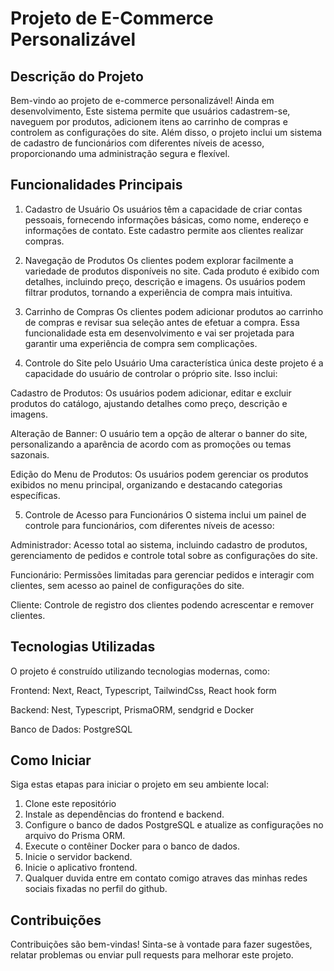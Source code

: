 # Projeto de E-Commerce Personalizável

## Descrição do Projeto

Bem-vindo ao projeto de e-commerce personalizável! Ainda em desenvolvimento, Este sistema permite que usuários cadastrem-se, naveguem por produtos, adicionem itens ao carrinho de compras e controlem as configurações do site. Além disso, o projeto inclui um sistema de cadastro de funcionários com diferentes níveis de acesso, proporcionando uma administração segura e flexível.

## Funcionalidades Principais

1. Cadastro de Usuário
   Os usuários têm a capacidade de criar contas pessoais, fornecendo informações básicas, como nome, endereço e informações de contato. Este cadastro permite aos clientes realizar compras.

2. Navegação de Produtos
   Os clientes podem explorar facilmente a variedade de produtos disponíveis no site. Cada produto é exibido com detalhes, incluindo preço, descrição e imagens. Os usuários podem filtrar produtos, tornando a experiência de compra mais intuitiva.

3. Carrinho de Compras
   Os clientes podem adicionar produtos ao carrinho de compras e revisar sua seleção antes de efetuar a compra. Essa funcionalidade esta em desenvolvimento e vai ser projetada para garantir uma experiência de compra sem complicações.

4. Controle do Site pelo Usuário
   Uma característica única deste projeto é a capacidade do usuário de controlar o próprio site. Isso inclui:

Cadastro de Produtos: Os usuários podem adicionar, editar e excluir produtos do catálogo, ajustando detalhes como preço, descrição e imagens.

Alteração de Banner: O usuário tem a opção de alterar o banner do site, personalizando a aparência de acordo com as promoções ou temas sazonais.

Edição do Menu de Produtos: Os usuários podem gerenciar os produtos exibidos no menu principal, organizando e destacando categorias específicas.

5. Controle de Acesso para Funcionários
   O sistema inclui um painel de controle para funcionários, com diferentes níveis de acesso:

Administrador: Acesso total ao sistema, incluindo cadastro de produtos, gerenciamento de pedidos e controle total sobre as configurações do site.

Funcionário: Permissões limitadas para gerenciar pedidos e interagir com clientes, sem acesso ao painel de configurações do site.

Cliente: Controle de registro dos clientes podendo acrescentar e remover clientes.

## Tecnologias Utilizadas

O projeto é construído utilizando tecnologias modernas, como:

Frontend: Next, React, Typescript, TailwindCss, React hook form

Backend: Nest, Typescript, PrismaORM, sendgrid e Docker

Banco de Dados: PostgreSQL

## Como Iniciar

Siga estas etapas para iniciar o projeto em seu ambiente local:

1. Clone este repositório
2. Instale as dependências do frontend e backend.
3. Configure o banco de dados PostgreSQL e atualize as configurações no arquivo do Prisma ORM.
4. Execute o contêiner Docker para o banco de dados.
5. Inicie o servidor backend.
6. Inicie o aplicativo frontend.
7. Qualquer duvida entre em contato comigo atraves das minhas redes sociais fixadas no perfil do github.

## Contribuições

Contribuições são bem-vindas! Sinta-se à vontade para fazer sugestões, relatar problemas ou enviar pull requests para melhorar este projeto.
